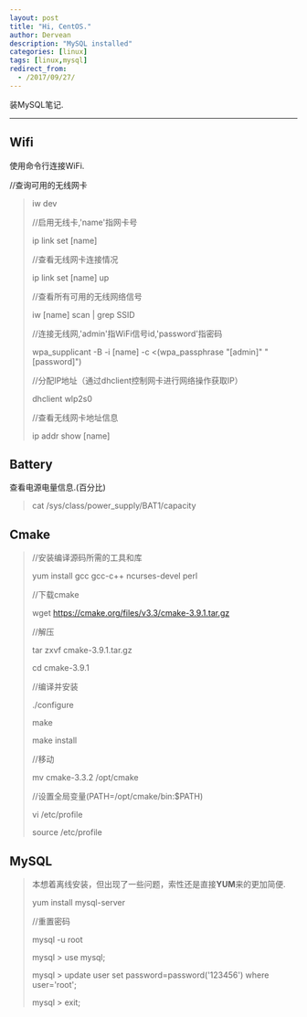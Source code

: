 ```yaml
---
layout: post
title: "Hi, CentOS."
author: Dervean
description: "MySQL installed"
categories: [linux]
tags: [linux,mysql]
redirect_from:
  - /2017/09/27/
---
```


装MySQL笔记.

---

## Wifi
使用命令行连接WiFi.

//查询可用的无线网卡

>iw dev
>
>//启用无线卡,'name'指网卡号
>
>ip link set [name] 
>
>//查看无线网卡连接情况
>
>ip link set [name] up
>
>//查看所有可用的无线网络信号
>
>iw [name] scan | grep SSID
>
>//连接无线网,'admin'指WiFi信号id,'password'指密码
>
>wpa_supplicant -B -i [name] -c <(wpa_passphrase "[admin]" "[password]")
>
>//分配IP地址（通过dhclient控制网卡进行网络操作获取IP）
>
>dhclient wlp2s0
>
>//查看无线网卡地址信息
>
>ip addr show [name]


## Battery
查看电源电量信息.(百分比)

>cat /sys/class/power_supply/BAT1/capacity

## Cmake

>//安装编译源码所需的工具和库
>
>yum install gcc gcc-c++ ncurses-devel perl
>
>//下载cmake
>
>wget https://cmake.org/files/v3.3/cmake-3.9.1.tar.gz
>
>//解压
>
>tar zxvf cmake-3.9.1.tar.gz
>
>cd cmake-3.9.1
>
>//编译并安装
>
>./configure
>
>make
>
>make install
>
>//移动
>
>mv cmake-3.3.2  /opt/cmake
>
>//设置全局变量(PATH=/opt/cmake/bin:$PATH)
>
>vi /etc/profile
>
>source /etc/profile

## MySQL
>本想着离线安装，但出现了一些问题，索性还是直接**YUM**来的更加简便.
>
>yum install mysql-server
>
>//重置密码
>
>mysql -u root
>
>mysql > use mysql;
>
>mysql > update user set password=password('123456') where user='root';
>
>mysql > exit;

